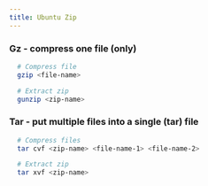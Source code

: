 ```yaml
---
title: Ubuntu Zip
---
```


### Gz - compress one file (only)

```bash
  # Compress file
  gzip <file-name>

  # Extract zip
  gunzip <zip-name>
```

### Tar - put multiple files into a single (tar) file

```bash
  # Compress files
  tar cvf <zip-name> <file-name-1> <file-name-2>

  # Extract zip
  tar xvf <zip-name>
```

